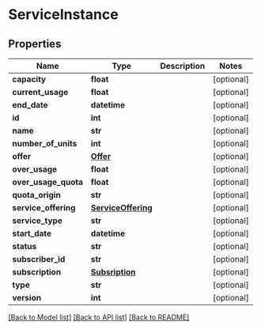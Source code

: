# ServiceInstance

## Properties
Name | Type | Description | Notes
------------ | ------------- | ------------- | -------------
**capacity** | **float** |  | [optional] 
**current_usage** | **float** |  | [optional] 
**end_date** | **datetime** |  | [optional] 
**id** | **int** |  | [optional] 
**name** | **str** |  | [optional] 
**number_of_units** | **int** |  | [optional] 
**offer** | [**Offer**](Offer.md) |  | [optional] 
**over_usage** | **float** |  | [optional] 
**over_usage_quota** | **float** |  | [optional] 
**quota_origin** | **str** |  | [optional] 
**service_offering** | [**ServiceOffering**](ServiceOffering.md) |  | [optional] 
**service_type** | **str** |  | [optional] 
**start_date** | **datetime** |  | [optional] 
**status** | **str** |  | [optional] 
**subscriber_id** | **str** |  | [optional] 
**subscription** | [**Subsription**](Subsription.md) |  | [optional] 
**type** | **str** |  | [optional] 
**version** | **int** |  | [optional] 

[[Back to Model list]](../README.md#documentation-for-models) [[Back to API list]](../README.md#documentation-for-api-endpoints) [[Back to README]](../README.md)


